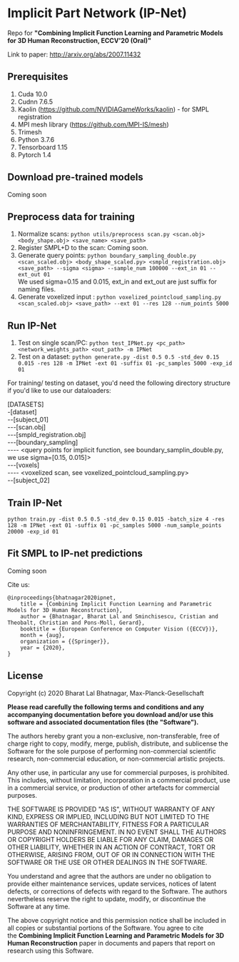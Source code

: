 # Implicit Part Network (IP-Net)
Repo for **"Combining Implicit Function Learning and Parametric Models for 3D Human Reconstruction, ECCV'20 (Oral)"**

Link to paper: http://arxiv.org/abs/2007.11432

## Prerequisites
1. Cuda 10.0
2. Cudnn 7.6.5
3. Kaolin (https://github.com/NVIDIAGameWorks/kaolin) - for SMPL registration
4. MPI mesh library (https://github.com/MPI-IS/mesh)
5. Trimesh
6. Python 3.7.6
7. Tensorboard 1.15
8. Pytorch 1.4

## Download pre-trained models
Coming soon

## Preprocess data for training
1. Normalize scans: `python utils/preprocess scan.py <scan.obj> <body_shape.obj> <save_name> <save_path>`
2. Register SMPL+D to the  scan: Coming soon.
3. Generate query points: `python boundary_sampling_double.py <scan_scaled.obj> <body_shape_scaled.py> <smpld_registration.obj> <save_path> --sigma <sigma> --sample_num 100000 --ext_in 01 --ext_out 01`\
We used sigma=0.15 and 0.015, ext_in and ext_out are just suffix for naming files.
4. Generate voxelized input : `python voxelized_pointcloud_sampling.py <scan_scaled.obj> <save_path> --ext 01 --res 128 --num_points 5000`

## Run IP-Net
1. Test on single scan/PC: `python test_IPNet.py <pc_path> <network_weights_path> <out_path> -m IPNet`
2. Test on a dataset: `python generate.py -dist 0.5 0.5 -std_dev 0.15 0.015 -res 128 -m IPNet -ext 01 -suffix 01 -pc_samples 5000 -exp_id 01`

For training/ testing on dataset, you'd need the following directory structure if you'd like to use our dataloaders:

[DATASETS]\
-[dataset]\
--[subject_01]\
---[scan.obj]\
---[smpld_registration.obj]\
---[boundary_sampling]\
---- <query points for implicit function, see boundary_samplin_double.py, we use sigma=[0.15, 0.015]>\
---[voxels]\
---- <voxelized scan, see voxelized_pointcloud_sampling.py>\
--[subject_02]

## Train IP-Net
`python train.py -dist 0.5 0.5 -std_dev 0.15 0.015 -batch_size 4 -res 128 -m IPNet -ext 01 -suffix 01 -pc_samples 5000 -num_sample_points 20000 -exp_id 01`

## Fit SMPL to IP-net predictions
Coming soon

Cite us:
```
@inproceedings{bhatnagar2020ipnet,
    title = {Combining Implicit Function Learning and Parametric Models for 3D Human Reconstruction},
    author = {Bhatnagar, Bharat Lal and Sminchisescu, Cristian and Theobalt, Christian and Pons-Moll, Gerard},
    booktitle = {European Conference on Computer Vision ({ECCV})},
    month = {aug},
    organization = {{Springer}},
    year = {2020},
}
```

## License

Copyright (c) 2020 Bharat Lal Bhatnagar, Max-Planck-Gesellschaft

**Please read carefully the following terms and conditions and any accompanying documentation before you download and/or use this software and associated documentation files (the "Software").**

The authors hereby grant you a non-exclusive, non-transferable, free of charge right to copy, modify, merge, publish, distribute, and sublicense the Software for the sole purpose of performing non-commercial scientific research, non-commercial education, or non-commercial artistic projects.

Any other use, in particular any use for commercial purposes, is prohibited. This includes, without limitation, incorporation in a commercial product, use in a commercial service, or production of other artefacts for commercial purposes.

THE SOFTWARE IS PROVIDED "AS IS", WITHOUT WARRANTY OF ANY KIND, EXPRESS OR IMPLIED, INCLUDING BUT NOT LIMITED TO THE WARRANTIES OF MERCHANTABILITY, FITNESS FOR A PARTICULAR PURPOSE AND NONINFRINGEMENT. IN NO EVENT SHALL THE AUTHORS OR COPYRIGHT HOLDERS BE LIABLE FOR ANY CLAIM, DAMAGES OR OTHER LIABILITY, WHETHER IN AN ACTION OF CONTRACT, TORT OR OTHERWISE, ARISING FROM, OUT OF OR IN CONNECTION WITH THE SOFTWARE OR THE USE OR OTHER DEALINGS IN THE SOFTWARE.

You understand and agree that the authors are under no obligation to provide either maintenance services, update services, notices of latent defects, or corrections of defects with regard to the Software. The authors nevertheless reserve the right to update, modify, or discontinue the Software at any time.

The above copyright notice and this permission notice shall be included in all copies or substantial portions of the Software. You agree to cite the **Combining Implicit Function Learning and Parametric Models for 3D Human Reconstruction** paper in documents and papers that report on research using this Software.